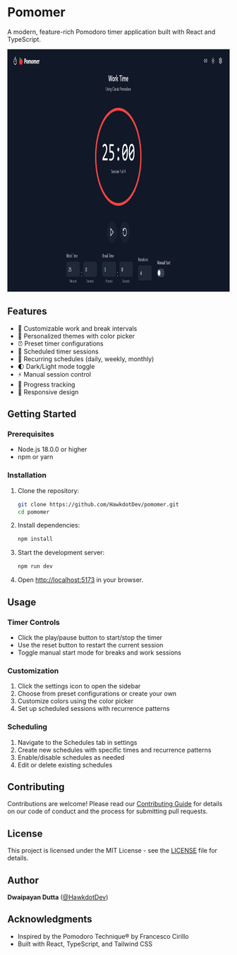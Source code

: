 # Pomomer

A modern, feature-rich Pomodoro timer application built with React and TypeScript.

<img src="./public/screenshot.png" alt="Pomomer Screenshot" width="1200" height="550" />

## Features

- 🎯 Customizable work and break intervals
- 🎨 Personalized themes with color picker
- ⏰ Preset timer configurations
- 📅 Scheduled timer sessions
- 🔄 Recurring schedules (daily, weekly, monthly)
- 🌓 Dark/Light mode toggle
- ⚡ Manual session control
- 🎯 Progress tracking
- 📱 Responsive design

## Getting Started

### Prerequisites

- Node.js 18.0.0 or higher
- npm or yarn

### Installation

1. Clone the repository:
   ```bash
   git clone https://github.com/HawkdotDev/pomomer.git
   cd pomomer
   ```

2. Install dependencies:
   ```bash
   npm install
   ```

3. Start the development server:
   ```bash
   npm run dev
   ```

4. Open [http://localhost:5173](http://localhost:5173) in your browser.

## Usage

### Timer Controls

- Click the play/pause button to start/stop the timer
- Use the reset button to restart the current session
- Toggle manual start mode for breaks and work sessions

### Customization

1. Click the settings icon to open the sidebar
2. Choose from preset configurations or create your own
3. Customize colors using the color picker
4. Set up scheduled sessions with recurrence patterns

### Scheduling

1. Navigate to the Schedules tab in settings
2. Create new schedules with specific times and recurrence patterns
3. Enable/disable schedules as needed
4. Edit or delete existing schedules

## Contributing

Contributions are welcome! Please read our [Contributing Guide](CONTRIBUTING.md) for details on our code of conduct and the process for submitting pull requests.

## License

This project is licensed under the MIT License - see the [LICENSE](LICENSE) file for details.

## Author

**Dwaipayan Dutta** ([@HawkdotDev](https://github.com/HawkdotDev))

## Acknowledgments

- Inspired by the Pomodoro Technique® by Francesco Cirillo
- Built with React, TypeScript, and Tailwind CSS
